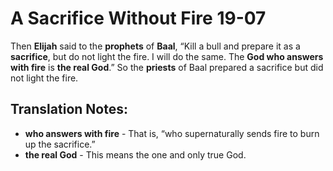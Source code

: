 A Sacrifice Without Fire 19-07
================================


Then **Elijah** said to the **prophets** of **Baal**, “Kill a bull and
prepare it as a **sacrifice**, but do not light the fire. I will do the
same. The **God who answers with fire** is **the real God**.” So the
**priests** of Baal prepared a sacrifice but did not light the fire.

Translation Notes:
------------------

-   **who answers with fire** - That is, “who supernaturally sends fire
    to burn up the sacrifice.”
-   **the real God** - This means the one and only true God.

